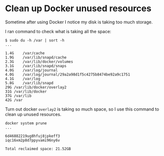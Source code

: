 # Clean up Docker unused resources
Sometime after using Docker I notice my disk is taking too much storage.

I ran command to check what is taking all the space:
```
$ sudo du -h /var | sort -h
...

1.4G	/var/cache
1.9G	/var/lib/snapd/cache
2.3G	/var/lib/docker/volumes
3.1G	/var/lib/snapd/snaps
4.0G	/var/log/journal
4.0G	/var/log/journal/29a2a98d1f5c4275b8474be92a9c1751
4.1G	/var/log
5.8G	/var/lib/snapd
29G	/var/lib/docker/overlay2
31G	/var/lib/docker
37G	/var/lib
42G	/var
```

Turn out docker `overlay2` is taking so much space, so I use this command to clean up unused resources.
```
docker system prune
...

6d46882219ug8hfuj8jpkeff3
iqc16xm2p8d7ppyvami96ny6v

Total reclaimed space: 21.52GB
```